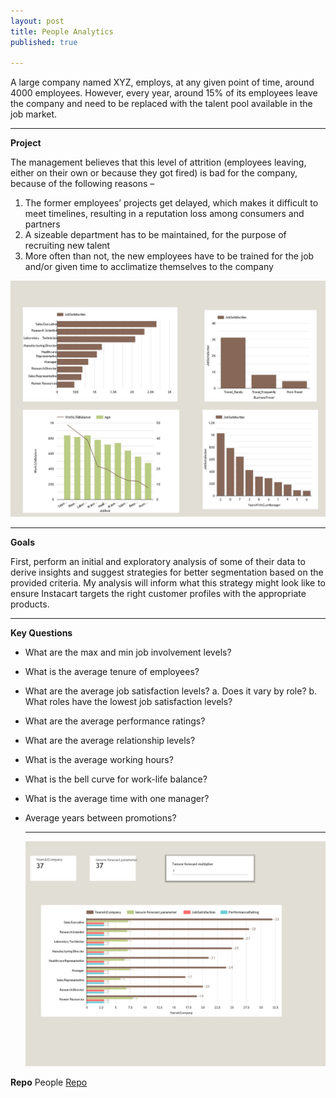 ```yaml
---
layout: post
title: People Analytics
published: true

---
```


A large company named XYZ, employs, at any given point of time, around 4000 employees.  However, every year, around 15% of its employees leave the company and need to be replaced with the talent pool available in the job market.

---

**Project**

The management believes that this level of attrition (employees leaving, either on their own or because they got fired) is bad for the company, because of the following reasons –

1.	The former employees’ projects get delayed, which makes it difficult to meet timelines, resulting in a reputation loss among consumers and partners
2.	A sizeable department has to be maintained, for the purpose of recruiting new talent
3.	More often than not, the new employees have to be trained for the job and/or given time to acclimatize themselves to the company

<img src="https://github.com/senoel123/senoel123.github.io/blob/master/images/XYZ_People_Analytics_dashboard_1.jpg" width="750"/>

---

**Goals**

First, perform an initial and exploratory analysis of some of their data to derive insights and suggest strategies for better segmentation based on the provided criteria. My analysis will inform what this strategy might look like to ensure Instacart targets the right customer profiles with the appropriate products.

---

**Key Questions**


- What are the max and min job involvement levels?
- What is the average tenure of employees?
- What are the average job satisfaction levels?
    a.	Does it vary by role?
    b.	What roles have the lowest job satisfaction levels?
- What are the average performance ratings?
- What are the average relationship levels?
- What is the average working hours?
- What is the bell curve for work-life balance?
- What is the average time with one manager?
- Average years between promotions?
  
  ---
  <img src="https://github.com/senoel123/senoel123.github.io/blob/master/images/XYZ_People_Analytics_dashboard_3.jpg" width="740"/>
  
**Repo**
People [Repo](https://github.com/senoel123/People_Analytics) 
